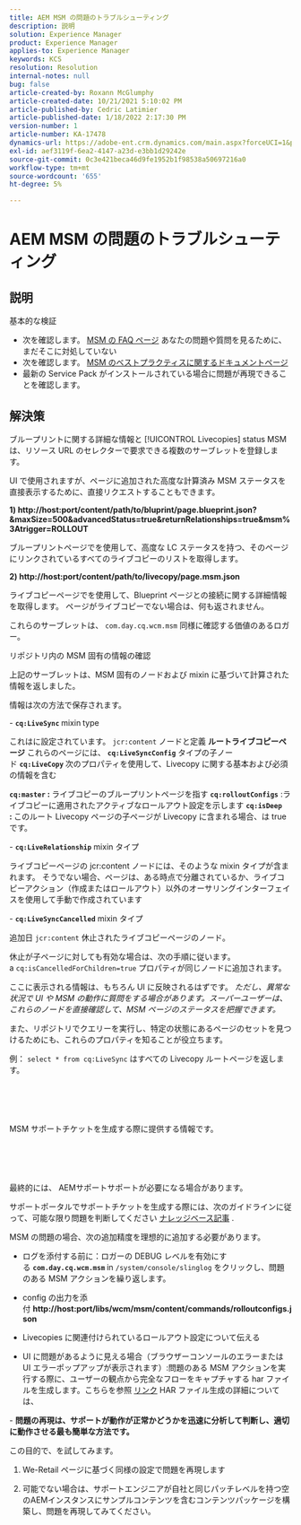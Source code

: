 ```yaml
---
title: AEM MSM の問題のトラブルシューティング
description: 説明
solution: Experience Manager
product: Experience Manager
applies-to: Experience Manager
keywords: KCS
resolution: Resolution
internal-notes: null
bug: false
article-created-by: Roxann McGlumphy
article-created-date: 10/21/2021 5:10:02 PM
article-published-by: Cedric Latimier
article-published-date: 1/18/2022 2:17:30 PM
version-number: 1
article-number: KA-17478
dynamics-url: https://adobe-ent.crm.dynamics.com/main.aspx?forceUCI=1&pagetype=entityrecord&etn=knowledgearticle&id=99b28cb8-9132-ec11-b6e5-000d3a5ba97a
exl-id: aef3119f-6ea2-4147-a23d-e3bb1d29242e
source-git-commit: 0c3e421beca46d9fe1952b1f98538a50697216a0
workflow-type: tm+mt
source-wordcount: '655'
ht-degree: 5%

---
```


# AEM MSM の問題のトラブルシューティング

## 説明

基本的な検証
- 次を確認します。 [MSM の FAQ ページ](https://helpx.adobe.com/jp/experience-manager/kb/index/msm_faq.html) あなたの問題や質問を見るために、まだそこに対処していない
- 次を確認します。 [MSM のベストプラクティスに関するドキュメントページ](https://experienceleague.adobe.com/docs/experience-manager-65/administering/introduction/msm-best-practices.html?lang=en)
- 最新の Service Pack がインストールされている場合に問題が再現できることを確認します。



## 解決策

ブループリントに関する詳細な情報と [!UICONTROL Livecopies] status MSM は、リソース URL のセレクターで要求できる複数のサーブレットを登録します。

UI で使用されますが、ページに追加された高度な計算済み MSM ステータスを直接表示するために、直接リクエストすることもできます。

<b>1) http://host:port/content/path/to/bluprint/page.blueprint.json?&amp;maxSize=500&amp;advancedStatus=true&amp;returnRelationships=true&amp;msm%3Atrigger=ROLLOUT</b>

ブループリントページでを使用して、高度な LC ステータスを持つ、そのページにリンクされているすべてのライブコピーのリストを取得します。



<b>2) http://host:port/content/path/to/livecopy/page.msm.json</b>

ライブコピーページでを使用して、Blueprint ページとの接続に関する詳細情報を取得します。
ページがライブコピーでない場合は、何も返されません。



これらのサーブレットは、 `com.day.cq.wcm.msm` 同様に確認する価値のあるロガー。

リポジトリ内の MSM 固有の情報の確認

上記のサーブレットは、MSM 固有のノードおよび mixin に基づいて計算された情報を返しました。

情報は次の方法で保存されます。

- <b>`cq:LiveSync` </b>mixin<b> </b>type

これはに設定されています。 `jcr:content` ノードと定義 <b>ルートライブコピーページ</b>
これらのページには、 <b>`cq:LiveSyncConfig`</b> タイプの子ノード <b>`cq:LiveCopy` </b>次のプロパティを使用して、Livecopy に関する基本および必須の情報を含む

<b>`cq:master` : </b>ライブコピーのブループリントページを指す
<b>`cq:rolloutConfigs`</b> :ライブコピーに適用されたアクティブなロールアウト設定を示します
<b>`cq:isDeep` : </b>このルート Livecopy ページの子ページが Livecopy に含まれる場合、は true です。



- <b>`cq:LiveRelationship`</b> mixin タイプ

ライブコピーページの jcr:content ノードには、そのような mixin タイプが含まれます。
そうでない場合、ページは、ある時点で分離されているか、ライブコピーアクション（作成またはロールアウト）以外のオーサリングインターフェイスを使用して手動で作成されています



- <b>`cq:LiveSyncCancelled`</b> mixin タイプ

追加日 `jcr:content` 休止されたライブコピーページのノード。

休止が子ページに対しても有効な場合は、次の手順に従います。a `cq:isCancelledForChildren=true` プロパティが同じノードに追加されます。



ここに表示される情報は、もちろん UI に反映されるはずです。 *ただし、異常な状況で UI や MSM の動作に質問をする場合があります。スーパーユーザーは、これらのノードを直接確認して、MSM ページのステータスを把握できます。*

また、リポジトリでクエリーを実行し、特定の状態にあるページのセットを見つけるためにも、これらのプロパティを知ることが役立ちます。

例： `select * from cq:LiveSync` はすべての Livecopy ルートページを返します。
<br><br><br><br> <br><br>MSM サポートチケットを生成する際に提供する情報です。<br><br><br><br> <br><br>
最終的には、 AEMサポートサポートが必要になる場合があります。

サポートポータルでサポートチケットを生成する際には、次のガイドラインに従って、可能な限り問題を判断してください [ナレッジベース記事](https://helpx.adobe.com/cq/kb/how-to-fully-qualify-a-ticket.html) .

MSM の問題の場合、次の追加精度を理想的に追加する必要があります。

- ログを添付する前に：ロガーの DEBUG レベルを有効にする <b>`com.day.cq.wcm.msm` </b>in `/system/console/slinglog` をクリックし、問題のある MSM アクションを繰り返します。

- config の出力を添付 <b>http://host:port/libs/wcm/msm/content/commands/rolloutconfigs.json</b>

- Livecopies に関連付けられているロールアウト設定について伝える

- UI に問題があるように見える場合（ブラウザーコンソールのエラーまたは UI エラーポップアップが表示されます）:問題のある MSM アクションを実行する際に、ユーザーの観点から完全なフローをキャプチャする har ファイルを生成します。こちらを参照 [リンク](https://help.tenderapp.com/kb/troubleshooting-your-tender-site/generating-an-har-file) HAR ファイル生成の詳細については、

- <b>問題の再現は、サポートが動作が正常かどうかを迅速に分析して判断し、適切に動作させる最も簡単な方法です。</b>

この目的で、を試してみます。

1) We-Retail ページに基づく同様の設定で問題を再現します

2) 可能でない場合は、サポートエンジニアが自社と同じパッチレベルを持つ空のAEMインスタンスにサンプルコンテンツを含むコンテンツパッケージを構築し、問題を再現してみてください。
